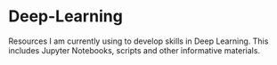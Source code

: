 # Deep-Learning
Resources I am currently using to develop skills in Deep Learning. This includes Jupyter Notebooks, scripts and other informative materials. 
